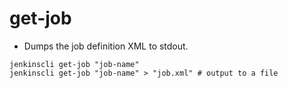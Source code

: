 # get-job

- Dumps the job definition XML to stdout.

```shell
jenkinscli get-job "job-name"
jenkinscli get-job "job-name" > "job.xml" # output to a file
```
